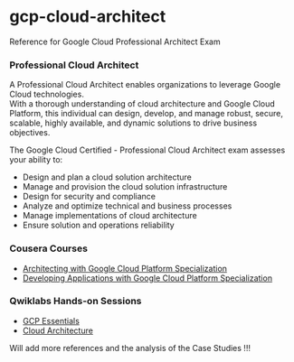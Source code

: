 # gcp-cloud-architect
Reference for Google Cloud Professional Architect Exam

### Professional Cloud Architect

A Professional Cloud Architect enables organizations to leverage Google Cloud technologies.<br> With a thorough understanding of cloud architecture and Google Cloud Platform, this individual can design, develop, and manage robust, secure, scalable, highly available, and dynamic solutions to drive business objectives.

The Google Cloud Certified - Professional Cloud Architect exam assesses your ability to:

* Design and plan a cloud solution architecture</br>
* Manage and provision the cloud solution infrastructure</br>
* Design for security and compliance</br>
* Analyze and optimize technical and business processes</br>
* Manage implementations of cloud architecture</br>
* Ensure solution and operations reliability

### Cousera Courses
* [Architecting with Google Cloud Platform Specialization](https://www.coursera.org/specializations/gcp-architecture)
* [Developing Applications with Google Cloud Platform Specialization](https://www.coursera.org/specializations/developing-apps-gcp)
### Qwiklabs Hands-on Sessions
* [GCP Essentials](https://qwiklabs.com/quests/23?locale=en)
* [Cloud Architecture](https://qwiklabs.com/quests/24?locale=en)

Will add more references and the analysis of the Case Studies !!!

